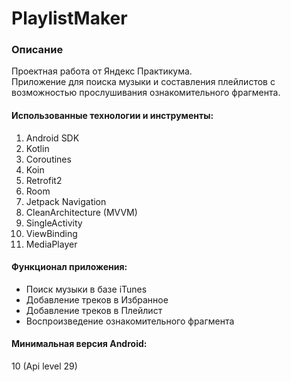 # PlaylistMaker 

### Описание 
Проектная работа от Яндекс Практикума.\
Приложение для поиска музыки и составления плейлистов с возможностью прослушивания ознакомительного фрагмента.


#### Использованные технологии и инструменты:

1. Android SDK
2. Kotlin
3. Coroutines
4. Koin
5. Retrofit2
6. Room
7. Jetpack Navigation
8. CleanArchitecture (MVVM)
9. SingleActivity
10. ViewBinding
11. MediaPlayer


#### Функционал приложения:

- Поиск музыки в базе iTunes
- Добавление треков в Избранное
- Добавление треков в Плейлист
- Воспроизведение ознакомительного фрагмента


#### Минимальная версия Android:

10 (Api level 29)
